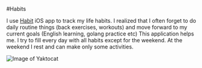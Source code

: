 #Habits

I use [Habit](https://apps.apple.com/ru/story/id1457978859) iOS app to track my life habits. I realized that I often forget to do daily routine things (back exercises, workouts) and move forward to my current goals (English learning, golang practice etc) This application helps me. I try to fill every day with all habits except for the weekend. At the weekend I rest and can make only some activities.

![Image of Yaktocat](https://i.imgur.com/CoKPRgU.jpg?1)
